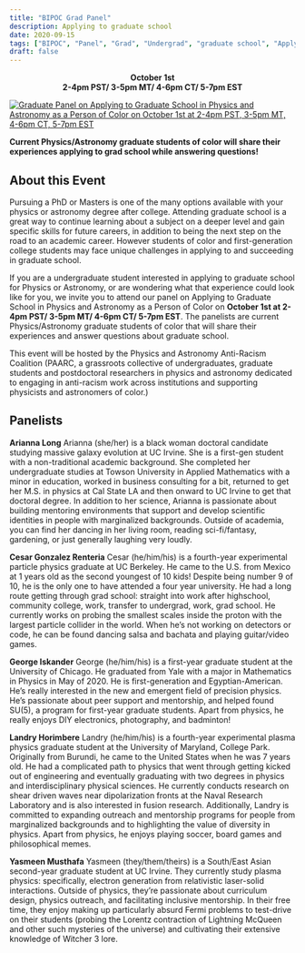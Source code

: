 ```yaml
---
title: "BIPOC Grad Panel"
description: Applying to graduate school
date: 2020-09-15
tags: ["BIPOC", "Panel", "Grad", "Undergrad", "graduate school", "Applying"]
draft: false
---
```

**<div align="center">October 1st</div>**
**<div align="center">2-4pm PST/ 3-5pm MT/ 4-6pm CT/ 5-7pm EST</div>**

[![Graduate Panel on Applying to Graduate School in Physics and Astronomy as a Person of Color on October 1st at 2-4pm PST, 3-5pm MT, 4-6pm CT, 5-7pm EST](https://paarc.info/BIPOC_Graduate_Panel_long_gif.gif)](https://www.eventbrite.com/e/120489771149/)

**Current Physics/Astronomy graduate students of color will share their experiences applying to grad school while answering questions!**

About this Event
--------
Pursuing a PhD or Masters is one of the many options available with your physics or astronomy degree after college. Attending graduate school is a great way to continue learning about a subject on a deeper level and gain specific skills for future careers, in addition to being the next step on the road to an academic career. However students of color and first-generation college students may face unique challenges in applying to and succeeding in graduate school.

If you are a undergraduate student interested in applying to graduate school for Physics or Astronomy, or are wondering what that experience could look like for you, we invite you to attend our panel on Applying to Graduate School in Physics and Astronomy as a Person of Color on **October 1st at 2-4pm PST/ 3-5pm MT/ 4-6pm CT/ 5-7pm EST**. The panelists are current Physics/Astronomy graduate students of color that will share their experiences and answer questions about graduate school.

This event will be hosted by the Physics and Astronomy Anti-Racism Coalition (PAARC, a grassroots collective of undergraduates, graduate students and postdoctoral researchers in physics and astronomy dedicated to engaging in anti-racism work across institutions and supporting physicists and astronomers of color.)

Panelists
--------

**Arianna Long**
Arianna (she/her) is a black woman doctoral candidate studying massive galaxy evolution at UC Irvine. She is a first-gen student with a non-traditional academic background. She completed her undergraduate studies at Towson University in Applied Mathematics with a minor in education, worked in business consulting for a bit, returned to get her M.S. in physics at Cal State LA and then onward to UC Irvine to get that doctoral degree. In addition to her science, Arianna is passionate about building mentoring environments that support and develop scientific identities in people with marginalized backgrounds. Outside of academia, you can find her dancing in her living room, reading sci-fi/fantasy, gardening, or just generally laughing very loudly.

**Cesar Gonzalez Renteria**
Cesar (he/him/his) is a fourth-year experimental particle physics graduate at UC Berkeley. He came to the U.S. from Mexico at 1 years old as the second youngest of 10 kids! Despite being number 9 of 10, he is the only one to have attended a four year university. He had a long route getting through grad school: straight into work after highschool, community college, work, transfer to undergrad, work, grad school. He currently works on probing the smallest scales inside the proton with the largest particle collider in the world. When he’s not working on detectors or code, he can be found dancing salsa and bachata and playing guitar/video games.

**George Iskander**
George (he/him/his) is a first-year graduate student at the University of Chicago. He graduated from Yale with a major in Mathematics in Physics in May of 2020. He is first-generation and Egyptian-American. He’s really interested in the new and emergent field of precision physics. He’s passionate about peer support and mentorship, and helped found SU(5), a program for first-year graduate students. Apart from physics, he really enjoys DIY electronics, photography, and badminton!

**Landry Horimbere**
Landry (he/him/his) is a fourth-year experimental plasma physics graduate student at the University of Maryland, College Park. Originally from Burundi, he came to the United States when he was 7 years old. He had a complicated path to physics that went through getting kicked out of engineering and eventually graduating with two degrees in physics and interdisciplinary physical sciences. He currently conducts research on shear driven waves near dipolarization fronts at the Naval Research Laboratory and is also interested in fusion research. Additionally, Landry is committed to expanding outreach and mentorship programs for people from marginalized backgrounds and to highlighting the value of diversity in physics. Apart from physics, he enjoys playing soccer, board games and philosophical memes.

**Yasmeen Musthafa**
Yasmeen (they/them/theirs) is a South/East Asian second-year graduate student at UC Irvine. They currently study plasma physics: specifically, electron generation from relativistic laser-solid interactions. Outside of physics, they’re passionate about curriculum design, physics outreach, and facilitating inclusive mentorship. In their free time, they enjoy making up particularly absurd Fermi problems to test-drive on their students (probing the Lorentz contraction of Lightning McQueen and other such mysteries of the universe) and cultivating their extensive knowledge of Witcher 3 lore.
